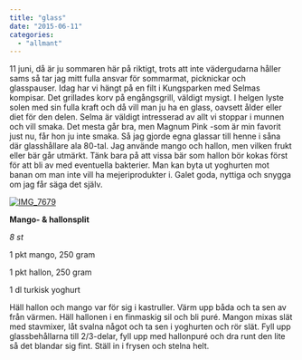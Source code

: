 ```yaml
---
title: "glass"
date: "2015-06-11"
categories: 
  - "allmant"
---
```


11 juni, då är ju sommaren här på riktigt, trots att inte vädergudarna håller sams så tar jag mitt fulla ansvar för sommarmat, picknickar och glasspauser. Idag har vi hängt på en filt i Kungsparken med Selmas kompisar. Det grillades korv på engångsgrill, väldigt mysigt. I helgen lyste solen med sin fulla kraft och då vill man ju ha en glass, oavsett ålder eller diet för den delen. Selma är väldigt intresserad av allt vi stoppar i munnen och vill smaka. Det mesta går bra, men Magnum Pink -som är min favorit just nu, får hon ju inte smaka. Så jag gjorde egna glassar till henne i såna där glasshållare ala 80-tal. Jag använde mango och hallon, men vilken frukt eller bär går utmärkt. Tänk bara på att vissa bär som hallon bör kokas först för att bli av med eventuella bakterier. Man kan byta ut yoghurten mot banan om man inte vill ha mejeriprodukter i. Galet goda, nyttiga och snygga om jag får säga det själv.

[![IMG_7679](images/IMG_7679-1020x765.jpg)](http://import.local/wp-content/uploads/2015/06/IMG_7679.jpg)

**Mango- & hallonsplit**

_8 st_

1 pkt mango, 250 gram

1 pkt hallon, 250 gram

1 dl turkisk yoghurt

Häll hallon och mango var för sig i kastruller. Värm upp båda och ta sen av från värmen. Häll hallonen i en finmaskig sil och bli puré. Mangon mixas slät med stavmixer, låt svalna något och ta sen i yoghurten och rör slät. Fyll upp glassbehållarna till 2/3-delar, fyll upp med hallonpuré och dra runt den lite så det blandar sig fint. Ställ in i frysen och stelna helt.
